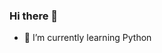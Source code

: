 ### Hi there 👋
- 🌱 I’m currently learning Python
<!--
**cdarsh47/cdarsh47** is a ✨ _special_ ✨ repository because its `README.md` (this file) appears on your GitHub profile.

Here are some ideas to get you started:

- 🔭 I’m currently working on PHP ptojects
- 🌱 I’m currently learning Python
- 👯 I’m looking to collaborate on ...
- 🤔 I’m looking for help with Data analysis and science
- 💬 Ask me about ...
- 📫 How to reach me: https://twitter.com/eigaphile
- 😄 Pronouns: ...
- ⚡ Fun fact: I write
-->
